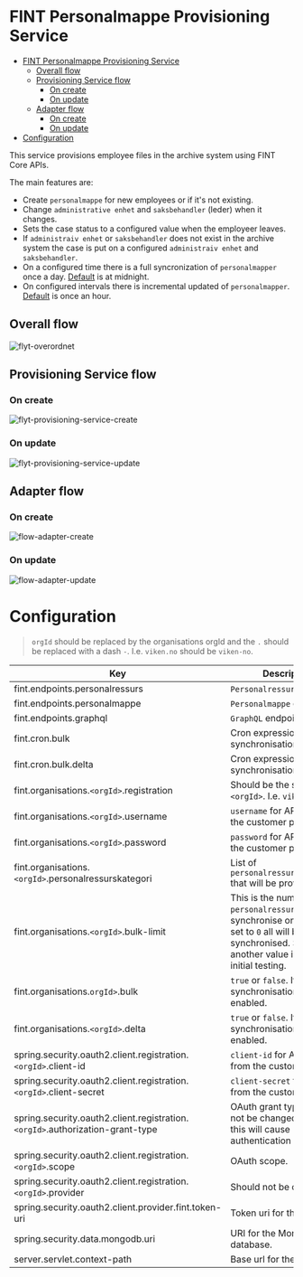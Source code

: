 # FINT Personalmappe Provisioning Service

- [FINT Personalmappe Provisioning Service](#fint-personalmappe-provisioning-service)
  - [Overall flow](#overall-flow)
  - [Provisioning Service flow](#provisioning-service-flow)
    - [On create](#on-create)
    - [On update](#on-update)
  - [Adapter flow](#adapter-flow)
    - [On create](#on-create-1)
    - [On update](#on-update-1)
- [Configuration](#configuration)

This service provisions employee files in the archive system using FINT Core APIs.

The main features are:
- Create `personalmappe` for new employees or if it's not existing.
- Change `administrative enhet` and `saksbehandler` (leder) when it changes.
- Sets the case status to a configured value when the employeer leaves.
- If `administraiv enhet` or `saksbehandler` does not exist in the archive system the 
case is put on a configured `administraiv enhet` and `saksbehandler`.
- On a configured time there is a full syncronization of `personalmapper` once a day. [Default](#configuration) is at midnight.
- On configured intervals there is incremental updated of `personalmapper`. [Default](#configuration) is once an hour.

## Overall flow
![flyt-overordnet](diagrams/flyt-overordnet-light.png)

## Provisioning Service flow
### On create
![flyt-provisioning-service-create](diagrams/flyt-provisjoneringstjeneste-create.png)

### On update
![flyt-provisioning-service-update](diagrams/flyt-provisjoneringstjeneste-update.png)

## Adapter flow
### On create
![flow-adapter-create](diagrams/flyt-adapter-create.png)

### On update
![flow-adapter-update](diagrams/flyt-adapter-update.png)

# Configuration
> `orgId` should be replaced by the organisations orgId and the `.` should be replaced with a dash `-`. I.e. `viken.no` should be `viken-no`.

| Key                                                                           | Description                                                                                                                                                           | Default value                                                          |
| ----------------------------------------------------------------------------- | --------------------------------------------------------------------------------------------------------------------------------------------------------------------- | ---------------------------------------------------------------------- |
| fint.endpoints.personalressurs                                                | `Personalressurs` endpoint.                                                                                                                                           | https://api.felleskomponent.no/administrasjon/personal/personalressurs |
| fint.endpoints.personalmappe                                                  | `Personalmappe` endpoint.                                                                                                                                             | https://alpha.felleskomponent.no/administrasjon/personal/personalmappe |
| fint.endpoints.graphql                                                        | `GraphQL` endpoint.                                                                                                                                                   | https://api.felleskomponent.no/graphql/graphql                         |
| fint.cron.bulk                                                                | Cron expression for full synchronisation                                                                                                                              | `0 0 0 * * MON-FRI`                                                    |
| fint.cron.bulk.delta                                                          | Cron expression for delta synchronisation                                                                                                                             | `0 */5 8-16 * * MON-FRI`                                               |
| fint.organisations.`<orgId>`.registration                                     | Should be the same as `<orgId>`. I.e. `viken-no`                                                                                                                      |                                                                        |
| fint.organisations.`<orgId>`.username                                         | `username` for API user from the customer portal.                                                                                                                     |                                                                        |
| fint.organisations.`<orgId>`.password                                         | `password` for API user from the customer portal.                                                                                                                     |                                                                        |
| fint.organisations.`<orgId>`.personalressurskategori                          | List of `personalressurskategorier` that will be provisioned.                                                                                                         | `F` and `M`                                                            |
| fint.organisations.`<orgId>`.bulk-limit                                       | This is the number of `personalressurser` to synchronise on a load. If set to `0` all will be synchronised. Setting it to another value is meant for initial testing. | `5`                                                                    |
| fint.organisations.`orgId>`.bulk                                              | `true` or `false`. If `true` bulk synchronisation is enabled.                                                                                                         | `false`                                                                |
| fint.organisations.`<orgId>`.delta                                            | `true` or `false`. If `true` delta synchronisation is enabled.                                                                                                        | `true`                                                                 |
| spring.security.oauth2.client.registration.`<orgId>`.client-id                | `client-id` for API user from the customer portal.                                                                                                                    |                                                                        |
| spring.security.oauth2.client.registration.`<orgId>`.client-secret            | `client-secret` for API user from the customer portal.                                                                                                                |                                                                        |
| spring.security.oauth2.client.registration.`<orgId>`.authorization-grant-type | OAuth grant type. Should not be changed. Changing this will cause authentication not to work.                                                                         | `password`                                                             |
| spring.security.oauth2.client.registration.`<orgId>`.scope                    | OAuth scope.                                                                                                                                                          | `fint-client`                                                          |
| spring.security.oauth2.client.registration.`<orgId>`.provider                 | Should not be changed.                                                                                                                                                | `fint`                                                                 |
| spring.security.oauth2.client.provider.fint.token-uri                         | Token uri for the IDP.                                                                                                                                                | https://idp.felleskomponent.no/nidp/oauth/nam/token                    |
| spring.security.data.mongodb.uri                                              | URI for the Mongo database.                                                                                                                                           |                                                                        |
| server.servlet.context-path                                                   | Base url for the service.                                                                                                                                             | `/tjenester/personalmappe`                                             |
